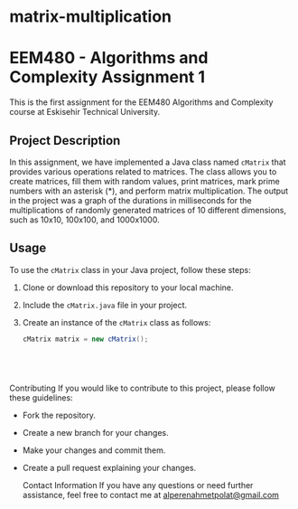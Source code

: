 # matrix-multiplication

# EEM480 - Algorithms and Complexity Assignment 1

This is the first assignment for the EEM480 Algorithms and Complexity course at Eskisehir Technical University.

## Project Description

In this assignment, we have implemented a Java class named `cMatrix` that provides various operations related to matrices. The class allows you to create matrices, fill them with random values, print matrices, mark prime numbers with an asterisk (*), and perform matrix multiplication.
The output in the project was a graph of the durations in milliseconds for the multiplications of randomly generated matrices of 10 different dimensions, such as 10x10, 100x100, and 1000x1000.

## Usage

To use the `cMatrix` class in your Java project, follow these steps:

  1. Clone or download this repository to your local machine.

  2. Include the `cMatrix.java` file in your project.

  3. Create an instance of the `cMatrix` class as follows:

     ```java
     cMatrix matrix = new cMatrix();






Contributing
If you would like to contribute to this project, please follow these guidelines:

- Fork the repository.
- Create a new branch for your changes.
- Make your changes and commit them.
- Create a pull request explaining your changes.

  Contact Information
If you have any questions or need further assistance, feel free to contact me at alperenahmetpolat@gmail.com
